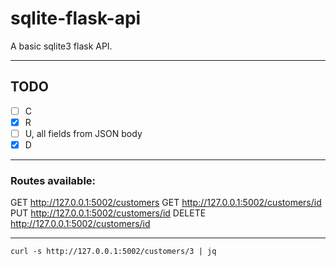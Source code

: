 # sqlite-flask-api

A basic sqlite3 flask API.

---

## TODO
- [ ] C 
- [x] R
- [ ] U, all fields from JSON body
- [x] D

---

### Routes available:

GET http://127.0.0.1:5002/customers
GET http://127.0.0.1:5002/customers/id
PUT http://127.0.0.1:5002/customers/id
DELETE http://127.0.0.1:5002/customers/id

---


```
curl -s http://127.0.0.1:5002/customers/3 | jq

```